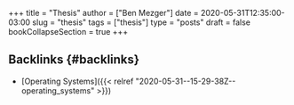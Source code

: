 +++
title = "Thesis"
author = ["Ben Mezger"]
date = 2020-05-31T12:35:00-03:00
slug = "thesis"
tags = ["thesis"]
type = "posts"
draft = false
bookCollapseSection = true
+++

## Backlinks {#backlinks}

-   [Operating Systems]({{< relref "2020-05-31--15-29-38Z--operating_systems" >}})
